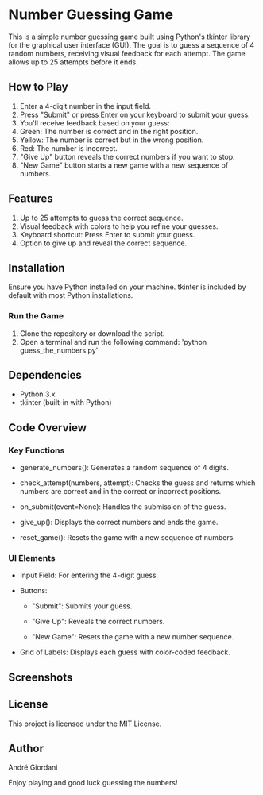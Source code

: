 # Number Guessing Game
This is a simple number guessing game built using Python's tkinter library for the graphical user interface (GUI). The goal is to guess a sequence of 4 random numbers, receiving visual feedback for each attempt. The game allows up to 25 attempts before it ends.
## How to Play
1. Enter a 4-digit number in the input field.
2. Press "Submit" or press Enter on your keyboard to submit your guess.
3. You'll receive feedback based on your guess:
4. Green: The number is correct and in the right position.
5. Yellow: The number is correct but in the wrong position.
6. Red: The number is incorrect.
7. "Give Up" button reveals the correct numbers if you want to stop.
8. "New Game" button starts a new game with a new sequence of numbers.
## Features
1. Up to 25 attempts to guess the correct sequence.
2. Visual feedback with colors to help you refine your guesses.
3. Keyboard shortcut: Press Enter to submit your guess.
4. Option to give up and reveal the correct sequence.
## Installation
Ensure you have Python installed on your machine. tkinter is included by default with most Python installations.
### Run the Game
1. Clone the repository or download the script.
2. Open a terminal and run the following command:
   'python guess_the_numbers.py'
## Dependencies
- Python 3.x
- tkinter (built-in with Python)
## Code Overview
### Key Functions
- generate_numbers(): Generates a random sequence of 4 digits.

- check_attempt(numbers, attempt): Checks the guess and returns which numbers are correct and in the correct or incorrect positions.

- on_submit(event=None): Handles the submission of the guess.

- give_up(): Displays the correct numbers and ends the game.

- reset_game(): Resets the game with a new sequence of numbers.
### UI Elements
- Input Field: For entering the 4-digit guess.

- Buttons:

  - "Submit": Submits your guess.

  - "Give Up": Reveals the correct numbers.

  - "New Game": Resets the game with a new number sequence.

- Grid of Labels: Displays each guess with color-coded feedback.
## Screenshots
## License
This project is licensed under the MIT License.
## Author
André Giordani

Enjoy playing and good luck guessing the numbers!
